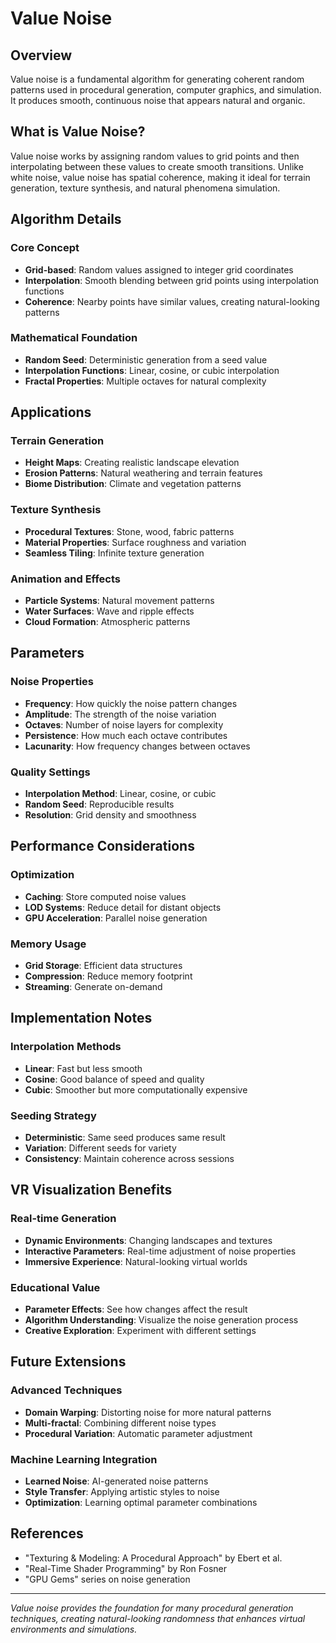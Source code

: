 # Value Noise

## Overview
Value noise is a fundamental algorithm for generating coherent random patterns used in procedural generation, computer graphics, and simulation. It produces smooth, continuous noise that appears natural and organic.

## What is Value Noise?
Value noise works by assigning random values to grid points and then interpolating between these values to create smooth transitions. Unlike white noise, value noise has spatial coherence, making it ideal for terrain generation, texture synthesis, and natural phenomena simulation.

## Algorithm Details

### Core Concept
- **Grid-based**: Random values assigned to integer grid coordinates
- **Interpolation**: Smooth blending between grid points using interpolation functions
- **Coherence**: Nearby points have similar values, creating natural-looking patterns

### Mathematical Foundation
- **Random Seed**: Deterministic generation from a seed value
- **Interpolation Functions**: Linear, cosine, or cubic interpolation
- **Fractal Properties**: Multiple octaves for natural complexity

## Applications

### Terrain Generation
- **Height Maps**: Creating realistic landscape elevation
- **Erosion Patterns**: Natural weathering and terrain features
- **Biome Distribution**: Climate and vegetation patterns

### Texture Synthesis
- **Procedural Textures**: Stone, wood, fabric patterns
- **Material Properties**: Surface roughness and variation
- **Seamless Tiling**: Infinite texture generation

### Animation and Effects
- **Particle Systems**: Natural movement patterns
- **Water Surfaces**: Wave and ripple effects
- **Cloud Formation**: Atmospheric patterns

## Parameters

### Noise Properties
- **Frequency**: How quickly the noise pattern changes
- **Amplitude**: The strength of the noise variation
- **Octaves**: Number of noise layers for complexity
- **Persistence**: How much each octave contributes
- **Lacunarity**: How frequency changes between octaves

### Quality Settings
- **Interpolation Method**: Linear, cosine, or cubic
- **Random Seed**: Reproducible results
- **Resolution**: Grid density and smoothness

## Performance Considerations

### Optimization
- **Caching**: Store computed noise values
- **LOD Systems**: Reduce detail for distant objects
- **GPU Acceleration**: Parallel noise generation

### Memory Usage
- **Grid Storage**: Efficient data structures
- **Compression**: Reduce memory footprint
- **Streaming**: Generate on-demand

## Implementation Notes

### Interpolation Methods
- **Linear**: Fast but less smooth
- **Cosine**: Good balance of speed and quality
- **Cubic**: Smoother but more computationally expensive

### Seeding Strategy
- **Deterministic**: Same seed produces same result
- **Variation**: Different seeds for variety
- **Consistency**: Maintain coherence across sessions

## VR Visualization Benefits

### Real-time Generation
- **Dynamic Environments**: Changing landscapes and textures
- **Interactive Parameters**: Real-time adjustment of noise properties
- **Immersive Experience**: Natural-looking virtual worlds

### Educational Value
- **Parameter Effects**: See how changes affect the result
- **Algorithm Understanding**: Visualize the noise generation process
- **Creative Exploration**: Experiment with different settings

## Future Extensions

### Advanced Techniques
- **Domain Warping**: Distorting noise for more natural patterns
- **Multi-fractal**: Combining different noise types
- **Procedural Variation**: Automatic parameter adjustment

### Machine Learning Integration
- **Learned Noise**: AI-generated noise patterns
- **Style Transfer**: Applying artistic styles to noise
- **Optimization**: Learning optimal parameter combinations

## References
- "Texturing & Modeling: A Procedural Approach" by Ebert et al.
- "Real-Time Shader Programming" by Ron Fosner
- "GPU Gems" series on noise generation

---

*Value noise provides the foundation for many procedural generation techniques, creating natural-looking randomness that enhances virtual environments and simulations.*

